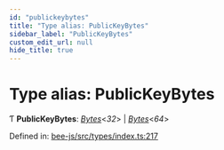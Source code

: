 ```yaml
---
id: "publickeybytes"
title: "Type alias: PublicKeyBytes"
sidebar_label: "PublicKeyBytes"
custom_edit_url: null
hide_title: true
---
```


# Type alias: PublicKeyBytes

Ƭ **PublicKeyBytes**: [*Bytes*](../interfaces/utils.bytes.bytes.md)<*32*\> \| [*Bytes*](../interfaces/utils.bytes.bytes.md)<*64*\>

Defined in: [bee-js/src/types/index.ts:217](https://github.com/ethersphere/bee-js/blob/8087a81/src/types/index.ts#L217)
